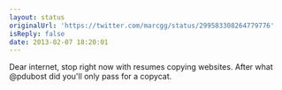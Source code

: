```yaml
---
layout: status
originalUrl: 'https://twitter.com/marcgg/status/299583308264779776'
isReply: false
date: 2013-02-07 18:20:01
---
```


Dear internet, stop right now with resumes copying websites. After what @pdubost did you'll only pass for a copycat.
